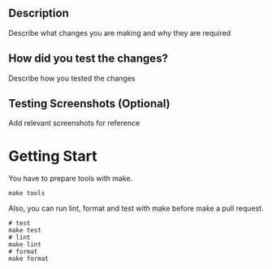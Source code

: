 ## Description
Describe what changes you are making and why they are required

## How did you test the changes?
Describe how you tested the changes

## Testing Screenshots (Optional)
Add relevant screenshots for reference

# Getting Start

You have to prepare tools with make.

``` shell
make tools
```

Also, you can run lint, format and test with make before make a pull request.

``` shell
# test 
make test
# lint
make lint
# format
make format
```